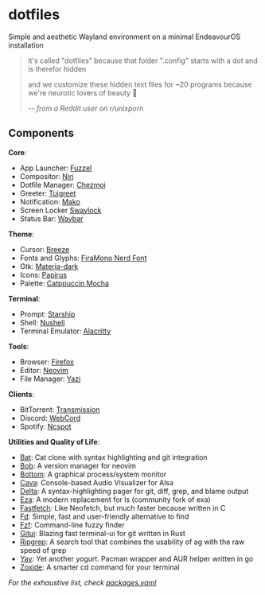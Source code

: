 # dotfiles

Simple and aesthetic Wayland environment on a minimal EndeavourOS installation

> it's called "dotfiles" because that folder ".config" starts with a dot and is
> therefor hidden
>
> and we customize these hidden text files for ~20 programs because we're
> neurotic lovers of beauty 🤷
>
> -- <cite>from a Reddit user on r/unixporn</cite>

## Components

**Core**:

* App Launcher: [Fuzzel](https://codeberg.org/dnkl/fuzzel)  
* Compositor: [Niri](https://github.com/YaLTeR/niri)  
* Dotfile Manager: [Chezmoi](https://github.com/twpayne/chezmoi)  
* Greeter: [Tuigreet](https://github.com/apognu/tuigreet)  
* Notification: [Mako](https://github.com/emersion/mako)  
* Screen Locker [Swaylock](https://github.com/swaywm/swaylock)  
* Status Bar: [Waybar](https://github.com/Alexays/Waybar)

**Theme**:

* Cursor: [Breeze](https://kde.org/plasma-desktop/)  
* Fonts and Glyphs: [FiraMono Nerd
Font](https://github.com/ryanoasis/nerd-fonts)  
* Gtk: [Materia-dark](https://github.com/nana-4/materia-theme)  
* Icons:
[Papirus](https://github.com/PapirusDevelopmentTeam/papirus-icon-theme)  
* Palette: [Catppuccin Mocha](https://github.com/catppuccin/catppuccin)

**Terminal**:

* Prompt: [Starship](https://github.com/starship/starship)  
* Shell: [Nushell](https://github.com/nushell/nushell)  
* Terminal Emulator: [Alacritty](https://github.com/alacritty/alacritty)

**Tools**:

* Browser: [Firefox](https://www.mozilla.org/en-US/firefox/)  
* Editor: [Neovim](https://github.com/neovim/neovim)  
* File Manager: [Yazi](https://github.com/sxyazi/yazi)

**Clients**:

* BitTorrent: [Transmission](https://github.com/transmission/transmission)  
* Discord: [WebCord](https://github.com/SpacingBat3/WebCord)  
* Spotify: [Ncspot](https://github.com/hrkfdn/ncspot)

**Utilities and Quality of Life**:

* [Bat](https://github.com/sharkdp/bat): Cat clone with syntax highlighting and
git integration  
* [Bob](https://github.com/MordechaiHadad/bob): A version manager for neovim  
* [Bottom](https://github.com/ClementTsang/bottom): A graphical process/system
monitor  
* [Cava](https://github.com/karlstav/cava): Console-based Audio Visualizer for
Alsa  
* [Delta](https://github.com/dandavison/delta): A syntax-highlighting pager for
git, diff, grep, and blame output  
* [Eza](https://github.com/eza-community/eza): A modern replacement for ls
(community fork of exa)  
* [Fastfetch](https://github.com/fastfetch-cli/fastfetch): Like Neofetch, but
much faster because written in C  
* [Fd](https://github.com/sharkdp/fd): Simple, fast and user-friendly
alternative to find  
* [Fzf](https://github.com/junegunn/fzf): Command-line fuzzy finder  
* [Gitui](https://github.com/extrawurst/gitui): Blazing fast terminal-ui for git
written in Rust  
* [Ripgrep](https://github.com/BurntSushi/ripgrep): A search tool that combines
the usability of ag with the raw speed of grep  
* [Yay](https://github.com/Jguer/yay): Yet another yogurt. Pacman wrapper and AUR
helper written in go  
* [Zoxide](https://github.com/ajeetdsouza/zoxide): A smarter cd command for your
terminal

*For the exhaustive list, check [packages.yaml](home/.chezmoidata/packages.yaml)*
